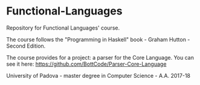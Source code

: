 # Functional-Languages
Repository for Functional Languages' course.

The course follows the "Programming in Haskell" book - Graham Hutton - Second Edition. 

The course provides for a project: a parser for the Core Language.
You can see it here: https://github.com/BottCode/Parser-Core-Language

University of Padova - master degree in Computer Science - A.A. 2017-18
